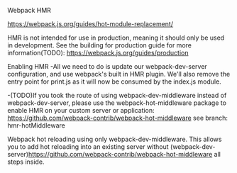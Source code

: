 Webpack HMR

https://webpack.js.org/guides/hot-module-replacement/

HMR is not intended for use in production, meaning it should only be used in development. See the building for production guide for more information(TODO):
https://webpack.js.org/guides/production


Enabling HMR
-All we need to do is update our webpack-dev-server configuration, and use webpack's built in HMR plugin. We'll also remove the entry point for print.js as it will now be consumed by the index.js module.

-(TODO)If you took the route of using webpack-dev-middleware instead of webpack-dev-server, please use the webpack-hot-middleware package to enable HMR on your custom server or application:
https://github.com/webpack-contrib/webpack-hot-middleware
see branch: hmr-hotMiddleware

Webpack hot reloading using only webpack-dev-middleware. This allows you to add hot reloading into an existing server without (webpack-dev-server)https://github.com/webpack-contrib/webpack-hot-middleware
all steps inside.

